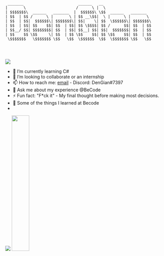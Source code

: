 ````
 _______                        ______   __                     
|       \                      /      \ |  \                    
| $$$$$$$\  ______   _______  |  $$$$$$\ \$$  ______   _______  
| $$  | $$ /      \ |       \ | $$ __\$$|  \ |      \ |       \ 
| $$  | $$|  $$$$$$\| $$$$$$$\| $$|    \| $$  \$$$$$$\| $$$$$$$\
| $$  | $$| $$    $$| $$  | $$| $$ \$$$$| $$ /      $$| $$  | $$
| $$__/ $$| $$$$$$$$| $$  | $$| $$__| $$| $$|  $$$$$$$| $$  | $$
| $$    $$ \$$     \| $$  | $$ \$$    $$| $$ \$$    $$| $$  | $$
 \$$$$$$$   \$$$$$$$ \$$   \$$  \$$$$$$  \$$  \$$$$$$$ \$$   \$$
                                                                
                                                                
                                                                
````

<img src="https://github-readme-stats.vercel.app/api?username=DenGian&&show_icons=true&title_color=ffffff&icon_color=0c22f0&text_color=ffffff&bg_color=191919">

- 🌱 I’m currently learning C#
- 👯 I’m looking to collaborate or an internship
- 📫 How to reach me: [email](mondelaers.ian@gmail.com) - Discord: DenGian#7397
- 💬 Ask me about my experience @BeCode
- ⚡ Fun fact: "F*ck it" - My final thought before making most decisions.
- 🎁 Some of the things I learned at Becode
- 

<img src="http://github-readme-streak-stats.herokuapp.com?user=DenGian&border=e4e2e2&theme=radical"/>
<img width="33%" src="https://github-readme-stats.vercel.app/api/top-langs/?username=DenGian&layout=compact&theme=radical"/> 
